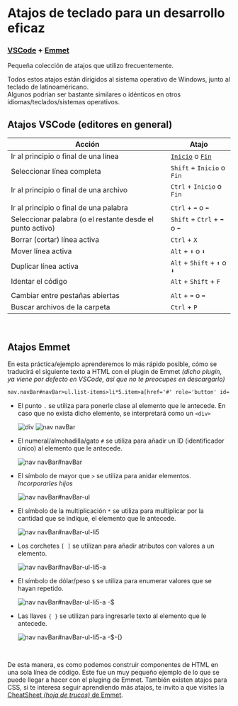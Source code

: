 # Atajos de teclado para un desarrollo eficaz

### [VSCode](https://github.com/MrRedu/atajos-teclado#atajos-vscode-editores-en-general) + [Emmet](https://github.com/MrRedu/atajos-teclado#atajos-emmet)

Pequeña colección de atajos que utilizo frecuentemente.

Todos estos atajos están dirigidos al sistema operativo de Windows, junto al teclado de latinoaméricano. <br>
Algunos podrían ser bastante similares o idénticos en otros idiomas/teclados/sistemas operativos.

## Atajos VSCode (editores en general)
|        Acción                                                 |       Atajo                       |
| ------                                                        |    ---                            |
| Ir al principio o final de una línea                          |     [`Inicio`](https://github.com/MrRedu/atajos-teclado/blob/main/images/inicio-fin.png) o [`Fin`](https://github.com/MrRedu/atajos-teclado/blob/main/images/inicio-fin.png)|
| Seleccionar línea completa                                    |      `Shift` + `Inicio` o `Fin`   |
| Ir al principio o final de una archivo                        |      `Ctrl` + `Inicio` o `Fin`    |
| | | 
| Ir al principio o final de una palabra                        |      `Ctrl` + `➡` o `⬅`          |
| Seleccionar palabra (o el restante desde el punto activo)     |   `Shift` + `Ctrl` + `➡` o `⬅`   |
| Borrar (cortar) línea activa                                  |        `Ctrl` + `X`               |
| Mover línea activa                                            |        `Alt` + `⬆` o `⬇`          |
| Duplicar línea activa                                         |    `Alt` + `Shift` + `⬆` o `⬇`    |
| Identar el código                                             |       `Alt` + `Shift` + `F`       |
| | |
| Cambiar entre pestañas abiertas                               |        `Alt` + `➡` o `⬅`         |
| Buscar archivos de la carpeta                                 |        `Ctrl` + `P`               |

<br>

## Atajos Emmet

En esta práctica/ejemplo aprenderemos lo más rápido posible, cómo se traducirá el siguiente texto a HTML con el plugin de Emmet *(dicho plugin, ya viene por defecto en VSCode, asi que no te preocupes en descargarlo)*

```html
nav.navBar#navBar>ul.list-items>li*5.item>a[href='#' role='button' id='button-$']{Text $}
```

- El punto `.` se utiliza para ponerle clase al elemento que le antecede. En caso que no exista dicho elemento, se interpretará como un `<div>`

  ![div](https://github.com/MrRedu/atajos-teclado/assets/73679190/9c77ab41-27ab-447f-8e14-79b2ff08006b)
  ![nav navBar](https://github.com/MrRedu/atajos-teclado/assets/73679190/9c1b43b2-83aa-4a57-97bd-f8af1012256b)

- El numeral/almohadilla/gato `#` se utiliza para añadir un ID (identificador único) al elemento que le antecede.

  ![nav navBar#navBar](https://github.com/MrRedu/atajos-teclado/assets/73679190/137a4ae9-1c00-4621-b208-3bb502c7e298)
  
- El símbolo de mayor que `>` se utiliza para anidar elementos. *Incorporarles hijos*

  ![nav navBar#navBar-ul](https://github.com/MrRedu/atajos-teclado/assets/73679190/d190a3fc-92ab-4d9e-bc40-d0e9f1e921ab)
  
- El símbolo de la multiplicación `*` se utiliza para multiplicar por la cantidad que se indique, el elemento que le antecede.

  ![nav navBar#navBar-ul-li5](https://github.com/MrRedu/atajos-teclado/assets/73679190/c87ce811-482e-441a-a50e-f4017c29a2c5)

- Los corchetes `[ ]` se utilizan para añadir atributos con valores a un elemento.

  ![nav navBar#navBar-ul-li5-a](https://github.com/MrRedu/atajos-teclado/assets/73679190/0d5f6147-9db4-4024-b974-d7abb27d6d06)
  
- El símbolo de dólar/peso `$` se utiliza para enumerar valores que se hayan repetido.

  ![nav navBar#navBar-ul-li5-a -$](https://github.com/MrRedu/atajos-teclado/assets/73679190/5c67fcc5-cbcc-4ae4-a527-04a77a483d3d)

- Las llaves `{ }` se utilizan para ingresarle texto al elemento que le antecede.

  ![nav navBar#navBar-ul-li5-a -$-{}](https://github.com/MrRedu/atajos-teclado/assets/73679190/3bdfea9a-a277-4e8e-9f8d-eb902aa6aea9)

<br>

De esta manera, es como podemos construir componentes de HTML en una sola línea de código.
Este fue un muy pequeño ejemplo de lo que se puede llegar a hacer con el pluging de Emmet.
También existen atajos para CSS, si te interesa seguir aprendiendo más atajos, te invito a que visites la [CheatSheet *(hoja de trucos)* de Emmet](https://docs.emmet.io/cheat-sheet/).
